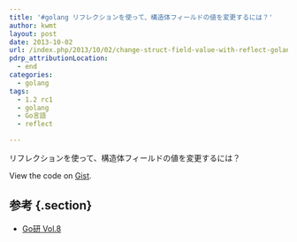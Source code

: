 ```yaml
---
title: '#golang リフレクションを使って、構造体フィールドの値を変更するには？'
author: kwmt
layout: post
date: 2013-10-02
url: /index.php/2013/10/02/change-struct-field-value-with-reflect-golang/
pdrp_attributionLocation:
  - end
categories:
  - golang
tags:
  - 1.2 rc1
  - golang
  - Go言語
  - reflect

---
```

リフレクションを使って、構造体フィールドの値を変更するには？

<div class="oembed-gist">
  <noscript>
    View the code on <a href="https://gist.github.com/kwmt/6792127">Gist</a>.
  </noscript>
</div>

## 参考 {.section}

  * <a href="https://github.com/goken/goken/blob/master/goken08-reflect/goken08-reflect.md" target="_blank">Go研 Vol.8</a>